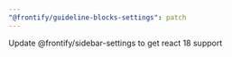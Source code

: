 ```yaml
---
"@frontify/guideline-blocks-settings": patch
---
```


Update @frontify/sidebar-settings to get react 18 support
